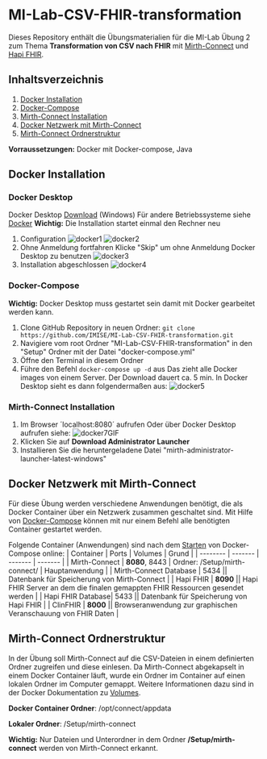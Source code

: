 # MI-Lab-CSV-FHIR-transformation

Dieses Repository enthält die Übungsmaterialien für die MI-Lab Übung 2 zum Thema **Transformation von CSV nach FHIR** mit [Mirth-Connect](https://www.nextgen.com/solutions/interoperability/mirth-integration-engine)
und [Hapi FHIR](https://hapifhir.io/).

## Inhaltsverzeichnis
1. [Docker Installation](#docker-installation)
2. [Docker-Compose](#docker-compose)
3. [Mirth-Connect Installation](mirth-connect-installation)
4. [Docker Netzwerk mit Mirth-Connect](docker-netzwerk-mit-mirth-connect)
5. [Mirth-Connect Ordnerstruktur](mirth-connect-ordnerstruktur)

**Vorraussetzungen:** Docker mit Docker-compose, Java

## Docker Installation
### Docker Desktop
Docker Desktop [Download](https://desktop.docker.com/win/main/amd64/Docker%20Desktop%20Installer.exe?utm_source=docker&utm_medium=webreferral&utm_campaign=dd-smartbutton&utm_location=module) (Windows) 
Für andere Betriebssysteme siehe [Docker](https://www.docker.com/products/docker-desktop/)
**Wichtig:** Die Installation startet einmal den Rechner neu
1. Configuration
  ![docker1](https://github.com/user-attachments/assets/4df34253-41c2-4a82-86cc-b8016bbac017)
  ![docker2](https://github.com/user-attachments/assets/9b3e3b0b-7084-49f3-9f9c-22a915e6e97b)
2. Ohne Anmeldung fortfahren
   Klicke "Skip" um ohne Anmeldung Docker Desktop zu benutzen 
   ![docker3](https://github.com/user-attachments/assets/e51ec963-5a34-40dc-88cd-7156395b49e5)
3. Installation abgeschlossen
   ![docker4](https://github.com/user-attachments/assets/181e767a-9ea1-43a7-855d-a804a72ee707)

### Docker-Compose
**Wichtig:** Docker Desktop muss gestartet sein damit mit Docker gearbeitet werden kann. 
1. Clone GitHub Repository in neuen Ordner: `git clone https://github.com/IMISE/MI-Lab-CSV-FHIR-transformation.git`
2. Navigiere vom root Ordner "MI-Lab-CSV-FHIR-transformation" in den "Setup" Ordner mit der Datei "docker-compose.yml"
3. Öffne den Terminal in diesem Ordner
4. Führe den Befehl `docker-compose up -d` aus
   Das zieht alle Docker images von einem Server. Der Download dauert ca. 5 min.
   In Docker Desktop sieht es dann folgendermaßen aus:
   ![docker5](https://github.com/user-attachments/assets/d6a2e65d-983c-4f7c-8e6e-995120973f7b)
  
### Mirth-Connect Installation
1. Im Browser ´localhost:8080´ aufrufen
   Oder über Docker Desktop aufrufen siehe:
   ![docker7GIF](https://github.com/user-attachments/assets/9a5c6943-7c36-4771-bf29-6eae11f62833)
2. Klicken Sie auf **Download Administrator Launcher**
3. Installieren Sie die heruntergeladene Datei "mirth-administrator-launcher-latest-windows"

## Docker Netzwerk mit Mirth-Connect 
Für diese Übung werden verschiedene Anwendungen benötigt, die als Docker Container über ein Netzwerk zusammen geschaltet sind. 
Mit Hilfe von [Docker-Compose](https://docs.docker.com/compose/) können mit nur einem Befehl alle benötigten Container gestartet werden.

Folgende Container (Anwendungen) sind nach dem [Starten](#docker-compose) von Docker-Compose online:
| Container | Ports | Volumes | Grund |
| -------- | ------- | ------- | ------- |
| Mirth-Connect | **8080**, 8443 | Ordner: /Setup/mirth-connect/ | Hauptanwendung |
| Mirth-Connect Database | 5434 || Datenbank für Speicherung von Mirth-Connect |
| Hapi FHIR | **8090** || Hapi FHIR Server an dem die finalen gemappten FHIR Ressourcen gesendet werden |
| Hapi FHIR Database| 5433 || Datenbank für Speicherung von Hapi FHIR |
| ClinFHIR | **8000** || Browseranwendung zur graphischen Veranschauung von FHIR Daten |

## Mirth-Connect Ordnerstruktur
In der Übung soll Mirth-Connect auf die CSV-Dateien in einem definierten Ordner zugreifen und diese einlesen. Da Mirth-Connect abgekapselt in einem
Docker Container läuft, wurde ein Ordner im Container auf einen lokalen Ordner im Computer gemappt. 
Weitere Informationen dazu sind in der Docker Dokumentation zu [Volumes](https://docs.docker.com/engine/storage/volumes/).

**Docker Container Ordner**: /opt/connect/appdata 

**Lokaler Ordner**: /Setup/mirth-connect

**Wichtig:** Nur Dateien und Unterordner in dem Ordner **/Setup/mirth-connect** werden von Mirth-Connect erkannt. 

